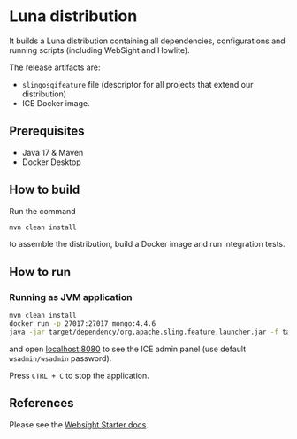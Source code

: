 # Luna distribution
It builds a Luna distribution containing all dependencies, configurations and running scripts (including WebSight and Howlite). 

The release artifacts are:
- `slingosgifeature` file (descriptor for all projects that extend our distribution)
- ICE Docker image.

## Prerequisites
- Java 17 & Maven
- Docker Desktop

## How to build

Run the command

```bash
mvn clean install
```

to assemble the distribution, build a Docker image and run integration tests.

## How to run
### Running as JVM application
```bash
mvn clean install
docker run -p 27017:27017 mongo:4.4.6
java -jar target/dependency/org.apache.sling.feature.launcher.jar -f target/slingfeature-tmp/feature-wsce-luna.json
```

and open [localhost:8080](http://localhost:8080/) to see the ICE admin panel (use default `wsadmin/wsadmin` password).

Press `CTRL + C` to stop the application.

## References
Please see the [Websight Starter docs](https://bitbucket.org/teamds-workspace/websight-starter).